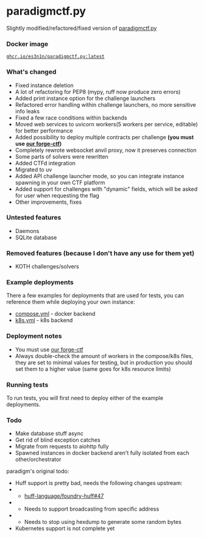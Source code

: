# paradigmctf.py

Slightly modified/refactored/fixed version of [paradigmctf.py](https://github.com/paradigmxyz/paradigm-ctf-infrastructure/)

### Docker image

[`ghcr.io/es3n1n/paradigmctf.py:latest`](https://github.com/es3n1n/paradigmctf.py/pkgs/container/paradigmctf.py)

### What's changed

- Fixed instance deletion
- A lot of refactoring for PEP8 (mypy, ruff now produce zero errors)
- Added print instance option for the challenge launchers
- Refactored error handling within challenge launchers, no more sensitive info leaks
- Fixed a few race conditions within backends
- Moved web services to uvicorn workers(5 workers per service, editable) for better performance
- Added possibility to deploy multiple contracts per challenge **(you must use [our forge-ctf](https://github.com/es3n1n/forge-ctf))**
- Completely rewrote websocket anvil proxy, now it preserves connection
- Some parts of solvers were rewritten
- Added CTFd integration
- Migrated to uv
- Added API challenge launcher mode, so you can integrate instance spawning in your own CTF platform
- Added support for challenges with "dynamic" fields, which will be asked for user when requesting the flag
- Other improvements, fixes

### Untested features

- Daemons
- SQLite database

### Removed features (because I don't have any use for them yet)

- KOTH challenges/solvers

### Example deployments

There a few examples for deployments that are used for tests, you can reference them 
while deploying your own instance:

- [compose.yml](./compose.yml) - docker backend
- [k8s.yml](./k8s.yml) - k8s backend

### Deployment notes

- You must use [our forge-ctf](https://github.com/es3n1n/forge-ctf)
- Always double-check the amount of workers in the compose/k8s files, they are set to minimal values for testing, but
in production you should set them to a higher value (same goes for k8s resource limits)

### Running tests

To run tests, you will first need to deploy either of the example deployments.

### Todo

- Make database stuff async
- Get rid of blind exception catches
- Migrate from requests to aiohttp fully
- Spawned instances in docker backend aren't fully isolated from each other/orchestrator

paradigm's original todo:

- Huff support is pretty bad, needs the following changes upstream:
- - [huff-language/foundry-huff#47](https://github.com/huff-language/foundry-huff/issues/47)
- - Needs to support broadcasting from specific address
- - Needs to stop using hexdump to generate some random bytes
- Kubernetes support is not complete yet
